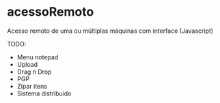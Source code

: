 # acessoRemoto
Acesso remoto de uma ou múltiplas máquinas com interface (Javascript)

TODO:
- Menu notepad
- Upload 
- Drag n Drop
- PGP
- Zipar itens
- Sistema distribuido
